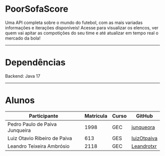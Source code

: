 # PoorSofaScore
Uma API completa sobre o mundo do futebol, com as mais variadas informações e iterações disponíveis! Acesse para visualizar os elencos, ver quem vai apitar as compotições do seu time e até atualizar em tempo real o mercado da bola!

---

# Dependências
Backend: Java 17

---

# Alunos
| Participante  | Matrícula | Curso | GitHub |
| ------------- | -----------------| ------- | ------ |
| Pedro Paulo de Paiva Junqueira | 1998 | GEC | [junqueora](https://github.com/junqueora) |
| Luiz Otavio Ribeiro de Paiva| 613 | GES | [luizOtpaiva](https://github.com/luizOtpaiva) |
| Leandro Teixeira Ambrósio| 2118 | GEC | [Leandrotxr](https://github.com/Leandrotxr) |
